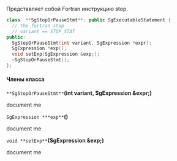 Представляет собой Fortran инструкцию stop.

```cpp
class  **SgStopOrPauseStmt**: public SgExecutableStatement {
  // the fortran stop
  // variant == STOP_STAT
public:
  SgStopOrPauseStmt(int variant, SgExpression *expr);
  SgExpression *exp();
  void setExp(SgExpression &exp;);
  ~SgStopOrPauseStmt();
};
```
#### Члены класса

`**SgStopOrPauseStmt**`**(int variant, SgExpression &expr;)**

document me

`SgExpression ***exp**`**()**

document me

`void **setExp**`**(SgExpression &exp;)**

document me
